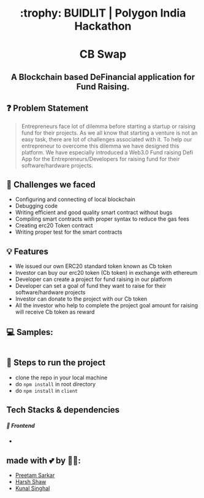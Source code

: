 <h1 align="center" id="BUIDLIT-Hackathon"> :trophy: BUIDLIT | Polygon India Hackathon</h1>

<!-- # CB Swap -->
<h1 align="center" id="CB-Swap"> CB Swap</h1>

<h2 align="center"> A Blockchain based DeFinancial application for Fund Raising. </h2>

<!-- ## 🔗 Links -->
<!-- - [Video Explanation]() -->
<!-- - [PPT]() -->


## ❓ Problem Statement
> Entrepreneurs face lot of dilemma before starting a startup or raising fund for their projects. As we all know that starting a venture is not an easy task, there are lot of challenges associated with it. To help our entrepreneur to overcome this dilemma we have designed this platform. We have especially introduced a Web3.0 Fund raising Defi App for the Entrepreneurs/Developers for raising fund for their software/hardware projects.

## 🤔 Challenges we faced
- Configuring and connecting of local blockchain
- Debugging code
- Writing efficient and good quality smart contract without bugs
- Compiling smart contracts with proper syntax to reduce the gas fees
- Creating erc20 Token contract
- Writing proper test for the smart contracts

## 💡 Features
- We issued our own ERC20 standard token known as Cb token
- Investor can buy our erc20 token (Cb token) in exchange with ethereum
- Developer can create a project for fund raising in our platform
- Developer can set a goal of fund they want to raise for their software/hardware projects
- Investor can donate to the project with our Cb token
- All the investor who help to complete the project goal amount for raising will receive Cb token as reward 


## 💻 Samples:
<img src="">


## 👣 Steps to run the project 
- clone the repo in your local machine
- do ```npm install``` in root directory
- do ```npm install``` in ```client```


## Tech Stacks & dependencies

##### 🌟 Frontend
- 

## made with 💕 by 👨‍💻: 
- [Preetam Sarkar](https://github.com/Leoravoe)
- [Harsh Shaw](https://github.com/harshshaw)
- [Kunal Singhal](https://github.com/Kunal-2001)
